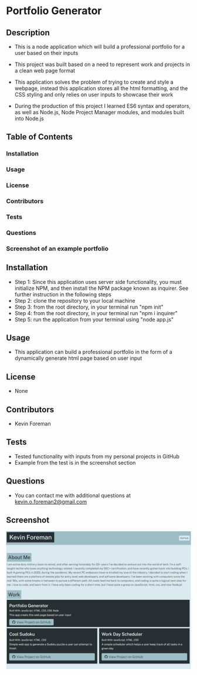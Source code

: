 # Portfolio Generator

## Description
* This is a node application which will build a professional portfolio for a user based on their inputs

* This project was built based on a need to represent work and projects in a clean web page format
* This application solves the problem of trying to create and style a webpage, instead this application stores all the html formatting, and the CSS styling and only relies on user inputs to showcase their work
* During the production of this project I learned ES6 syntax and operators, as well as Node.js, Node Project Manager modules, and modules built into Node.js

## Table of Contents
### Installation
### Usage
### License
### Contributors
### Tests
### Questions
### Screenshot of an example portfolio

## Installation
* Step 1: Since this application uses server side functionality, you must initialize NPM, and then install the NPM package known as inquirer. See further instruction in the following steps
* Step 2: clone the repository to your local machine
* Step 3: from the root directory, in your terminal run "npm init"
* Step 4: from the root directory, in your terminal run "npm i inquirer"
* Step 5: run the application from your terminal using "node app.js"

## Usage
* This application can build a professional portfolio in the form of a dynamically generate html page based on user input

## License
* None

## Contributors
* Kevin Foreman

## Tests
* Tested functionality with inputs from my personal projects in GitHub
* Example from the test is in the screenshot section

## Questions
* You can contact me with additional questions at kevin.o.foreman2@gmail.com

## Screenshot
![screenshot](./portfolio-gen-screenshot.png)

